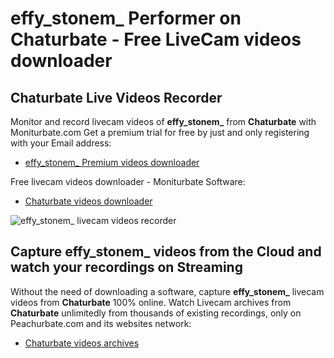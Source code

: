# effy_stonem_ Performer on Chaturbate - Free LiveCam videos downloader

## Chaturbate Live Videos Recorder

Monitor and record livecam videos of **effy_stonem_** from **Chaturbate** with Moniturbate.com
Get a premium trial for free by just and only registering with your Email address:
* [effy_stonem_ Premium videos downloader](https://moniturbate.com/request-demo-licence-key.html)

Free livecam videos downloader - Moniturbate Software:
* [Chaturbate videos downloader](https://moniturbate.com/moniturbate-download-software.html)

![effy_stonem_ livecam videos recorder](https://peachurnet.com/templates/moniturbate-software.png)


## Capture effy_stonem_ videos from the Cloud and watch your recordings on Streaming

Without the need of downloading a software, capture **effy_stonem_** livecam videos from **Chaturbate** 100% online.
Watch Livecam archives from **Chaturbate** unlimitedly from thousands of existing recordings, only on Peachurbate.com and its websites network:
* [Chaturbate videos archives](https://peachurnet.com/)